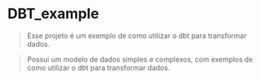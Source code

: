 # DBT_example
> Esse projeto é um exemplo de como utilizar o dbt para transformar dados.

> Possui um modelo de dados simples e complexos, com exemplos de como utilizar o dbt para transformar dados.
